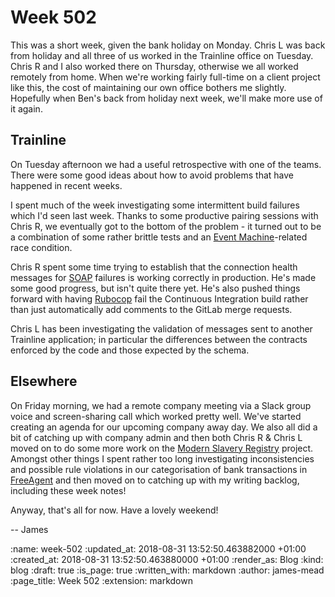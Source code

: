 Week 502
========

This was a short week, given the bank holiday on Monday. Chris L was back from holiday and all three of us worked in the Trainline office on Tuesday. Chris R and I also worked there on Thursday, otherwise we all worked remotely from home. When we're working fairly full-time on a client project like this, the cost of maintaining our own office bothers me slightly. Hopefully when Ben's back from holiday next week, we'll make more use of it again.

## Trainline

On Tuesday afternoon we had a useful retrospective with one of the teams. There were some good ideas about how to avoid problems that have happened in recent weeks.

I spent much of the week investigating some intermittent build failures which I'd seen last week. Thanks to some productive pairing sessions with Chris R, we eventually got to the bottom of the problem - it turned out to be a combination of some rather brittle tests and an [Event Machine][]-related race condition.

Chris R spent some time trying to establish that the connection health messages for [SOAP][] failures is working correctly in production. He's made some good progress, but isn't quite there yet. He's also pushed things forward with having [Rubocop][] fail the Continuous Integration build rather than just automatically add comments to the GitLab merge requests.

Chris L has been investigating the validation of messages sent to another Trainline application; in particular the differences between the contracts enforced by the code and those expected by the schema.

## Elsewhere

On Friday morning, we had a remote company meeting via a Slack group voice and screen-sharing call which worked pretty well. We've started creating an agenda for our upcoming company away day. We also all did a bit of catching up with company admin and then both Chris R & Chris L moved on to do some more work on the [Modern Slavery Registry][] project. Amongst other things I spent rather too long investigating inconsistencies and possible rule violations in our categorisation of bank transactions in [FreeAgent][] and then moved on to catching up with my writing backlog, including these week notes!

Anyway, that's all for now. Have a lovely weekend!

-- James

[Event Machine]: https://github.com/eventmachine/eventmachine
[SOAP]: https://en.wikipedia.org/wiki/SOAP
[Rubocop]: http://docs.rubocop.org/en/latest/
[Modern Slavery Registry]: https://www.modernslaveryregistry.org/
[FreeAgent]: https://www.freeagent.com/

:name: week-502
:updated_at: 2018-08-31 13:52:50.463882000 +01:00
:created_at: 2018-08-31 13:52:50.463880000 +01:00
:render_as: Blog
:kind: blog
:draft: true
:is_page: true
:written_with: markdown
:author: james-mead
:page_title: Week 502
:extension: markdown
